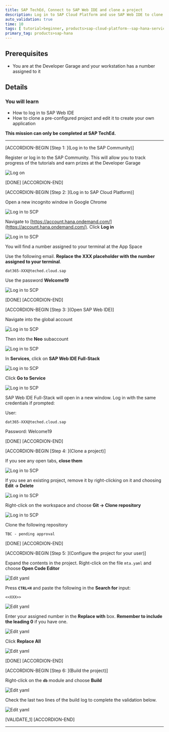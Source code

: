 ```yaml
---
title: SAP TechEd, Connect to SAP Web IDE and clone a project
description: Log in to SAP Cloud Platform and use SAP Web IDE to clone a project into your workspace
auto_validation: true
time: 10
tags: [ tutorial>beginner, products>sap-cloud-platform--sap-hana-service, products>sap-web-ide]
primary_tag: products>sap-hana
---
```


## Prerequisites
 - You are at the Developer Garage and your workstation has a number assigned to it

## Details
### You will learn
  - How to log in to SAP Web IDE
  - How to clone a pre-configured project and edit it to create your own application

**This mission can only be completed at SAP TechEd.**

---

[ACCORDION-BEGIN [Step 1: ](Log in to the SAP Community)]

Register or log in to the SAP Community. This will allow you to track progress of the tutorials and earn prizes at the Developer Garage

![Log on](zoomlogin.gif)

[DONE]
[ACCORDION-END]

[ACCORDION-BEGIN [Step 2: ](Log in to SAP Cloud Platform)]

Open a new incognito window in Google Chrome

![Log in to SCP](1.png)

Navigate to [https://account.hana.ondemand.com/](https://account.hana.ondemand.com/). Click **Log in**

![Log in to SCP](2.png)

You will find a number assigned to your terminal at the App Space

Use the following email. **Replace the XXX placeholder with the number assigned to your terminal**.

```text
dat365-XXX@teched.cloud.sap
```


Use the password **Welcome19**

![Log in to SCP](3.png)

[DONE]
[ACCORDION-END]


[ACCORDION-BEGIN [Step 3: ](Open SAP Web IDE)]

Navigate into the global account

![Log in to SCP](4.png)

Then into the **Neo** subaccount

![Log in to SCP](5.png)

In **Services**, click on **SAP Web IDE Full-Stack**

![Log in to SCP](6.png)

Click **Go to Service**

![Log in to SCP](7.png)

SAP Web IDE Full-Stack will open in a new window. Log in with the same credentials if prompted:

User:
```text
dat365-XXX@teched.cloud.sap
```

Password: Welcome19

[DONE]
[ACCORDION-END]

[ACCORDION-BEGIN [Step 4: ](Clone a project)]

If you see any open tabs, **close them**

![Log in to SCP](8.png)

If you see an existing project, remove it by right-clicking on it and choosing **Edit -> Delete**

![Log in to SCP](9.png)

Right-click on the workspace and choose **Git -> Clone repository**

![Log in to SCP](10.png)

Clone the following repository

```text
TBC - pending approval
```

[DONE]
[ACCORDION-END]

[ACCORDION-BEGIN [Step 5: ](Configure the project for your user)]

Expand the contents in the project. Right-click on the file `mta.yaml` and choose **Open Code Editor**

![Edit yaml](11.png)

Press **`CTRL+H`** and paste the following in the **Search for** input:

```text
<<XXX>>
```
![Edit yaml](12.png)

Enter your assigned number in the **Replace with** box. **Remember to include the leading 0** if you have one.

![Edit yaml](13.png)

Click **Replace All**

![Edit yaml](14.png)


[DONE]
[ACCORDION-END]

[ACCORDION-BEGIN [Step 6: ](Build the project)]

Right-click on the **`db`** module and choose **Build**

![Edit yaml](16.png)

Check the last two lines of the build log to complete the validation below.

![Edit yaml](18.png)


[VALIDATE_1]
[ACCORDION-END]


---
